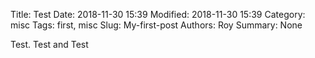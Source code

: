 Title: Test
Date: 2018-11-30 15:39
Modified: 2018-11-30 15:39
Category: misc
Tags: first, misc
Slug: My-first-post
Authors: Roy
Summary: None

Test. Test and Test
